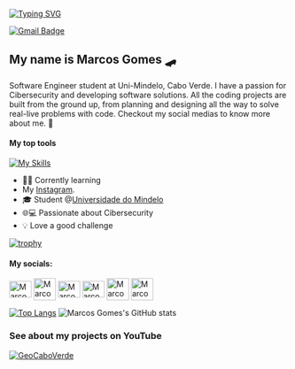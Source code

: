 
[![Typing SVG](https://readme-typing-svg.demolab.com/?lines=Hello+Y'all+👋;The+Best+Is+Here+😎)](https://git.io/typing-svg)

[![Gmail Badge](https://img.shields.io/badge/-makypgt555@gmail.com-6633cc?style=flat-square&logo=Gmail&logoColor=white&link=mailto:contato@fernandakipper.com)](mailto:maky188pgt555@gmai.com)

## My name is Marcos Gomes 🛹

Software Engineer student at Uni-Mindelo, Cabo Verde.  I have a passion for Cibersecurity and developing software solutions. All the coding projects are built from the ground up, from planning and designing all the way to solve real-live problems with code. Checkout my social medias to know more about me.
🚀
#### My top tools
[![My Skills](https://skillicons.dev/icons?i=c,python,java,html,css,javascript,mysql,docker,linux,netlify)](https://skillicons.dev)

- 👩‍💻 Corrently learning
- My [Instagram](https://www.instagram.com/marcosgomes188/).
- 🎓 Student  @[Universidade do Mindelo](https://um.edu.cv/)
- 🌐💻 Passionate about Cibersecurity
- 💡 Love a good challenge

[![trophy](https://github-profile-trophy.vercel.app/?username=Maky189&show_icons=true&theme=transparent)](https://github.com/ryo-ma/github-profile-trophy)

<div align="left">

#### My socials:
<a href="https://instagram.com/marcosgomes188" target="blank"><img align="center" src="https://raw.githubusercontent.com/rahuldkjain/github-profile-readme-generator/master/src/images/icons/Social/instagram.svg" alt="MarcosGomes" height="30" width="40" /></a>
<a href="https://twitter.com/MarcosGomes188" target="blank"><img align="center" src="https://img.freepik.com/free-vector/new-2023-twitter-logo-x-icon-design_1017-45418.jpg?size=338&ext=jpg&ga=GA1.1.1448711260.1706745600&semt=ais" alt="MarcosGomes" height="40" width="40" /></a>
<a href="https://www.linkedin.com/in/marcos-gabriel-628b6a260/" target="blank"><img align="center" src="https://raw.githubusercontent.com/rahuldkjain/github-profile-readme-generator/master/src/images/icons/Social/linked-in-alt.svg" alt="Marcos Gomes" height="30" width="40" /></a>
<a href="https://stackoverflow.com/users/20850459/maky-188" target="blank"><img align="center" src="https://raw.githubusercontent.com/rahuldkjain/github-profile-readme-generator/master/src/images/icons/Social/stack-overflow.svg" alt="Marcos Gomes" height="30" width="40" /></a>
<a href="https://www.reddit.com/user/Maky188" target="blank"><img align="center" src="https://cdn4.iconfinder.com/data/icons/social-messaging-ui-color-shapes-2-free/128/social-reddit-circle-512.png" alt="MarcosGomes" height="40" width="40" /></a>
<a href="https://www.threads.net/@marcosgomes188" target="blank"><img align="center" src="https://www.threadspage.com/static/img/threads-icon-1024.png" alt="MarcosGomes" height="40" width="40" /></a>
</p>

[![Top Langs](https://github-readme-stats.vercel.app/api/top-langs/?username=Maky189&show_icons=true&theme=synthwave)](https://github.com/anuraghazra/github-readme-stats) ![Marcos Gomes's GitHub stats](https://github-readme-stats.vercel.app/api?username=maky189&show_icons=true&theme=radical)

### See about my projects on YouTube
<!-- BEGIN YOUTUBE-CARDS -->
[![GeoCaboVerde](https://ytcards.demolab.com/?id=-jZwlckees8&title=GeoCaboVerde&lang=en&timestamp=1739866273&background_color=%230d1117&title_color=%23ffffff&stats_color=%23dedede&max_title_lines=1&width=250&border_radius=5 "GeoCaboVerde")](https://www.youtube.com/watch?v=-jZwlckees8)
<!-- END YOUTUBE-CARDS -->



